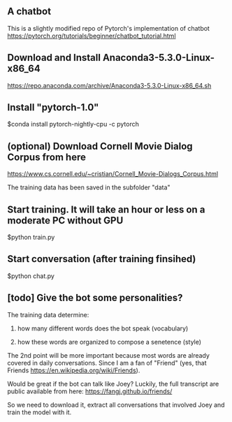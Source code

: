 ## A chatbot
This is a slightly modified repo of Pytorch's implementation of chatbot https://pytorch.org/tutorials/beginner/chatbot_tutorial.html



## Download and Install Anaconda3-5.3.0-Linux-x86_64

https://repo.anaconda.com/archive/Anaconda3-5.3.0-Linux-x86_64.sh

## Install "pytorch-1.0"

$conda install pytorch-nightly-cpu -c pytorch

## (optional) Download Cornell Movie Dialog Corpus from here
https://www.cs.cornell.edu/~cristian/Cornell_Movie-Dialogs_Corpus.html

The training data has been saved in the subfolder "data"

## Start training. It will take an hour or less on a moderate PC without GPU
$python train.py


## Start conversation (after training finsihed)
$python chat.py

## [todo] Give the bot some personalities?

The training data determine:

1. how many different words does the bot speak (vocabulary)
   
2. how these words are organized to compose a senetence (style)

The 2nd point will be more important because most words are already covered in daily conversations. Since I am a fan of "Friend" (yes, that Friends https://en.wikipedia.org/wiki/Friends).

Would be great if the bot can talk like Joey? Luckily, the full transcript are public available from here: https://fangj.github.io/friends/

So we need to download it, extract all conversations that involved Joey and train the model with it.
